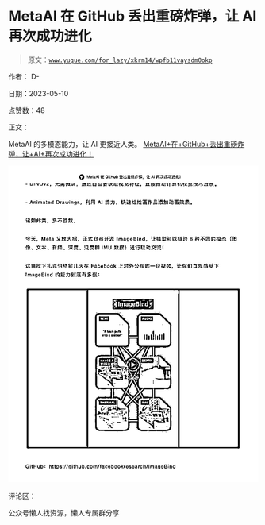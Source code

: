 # MetaAI 在 GitHub 丢出重磅炸弹，让 AI 再次成功进化

> 原文：[`www.yuque.com/for_lazy/xkrm14/wpfb11vaysdm0okp`](https://www.yuque.com/for_lazy/xkrm14/wpfb11vaysdm0okp)

作者： D-

日期：2023-05-10

点赞数：48

正文：

MetaAI 的多模态能力，让 AI 更接近人类。 [MetaAI+在+GitHub+丢出重磅炸弹，让+AI+再次成功进化！](https://mp.weixin.qq.com/s/d6apZJDCLQ3RnluYzdBimA)

![](img/159fc730e9b6f6b6e987d7f68e0dc071.png)  

评论区：

公众号懒人找资源，懒人专属群分享

